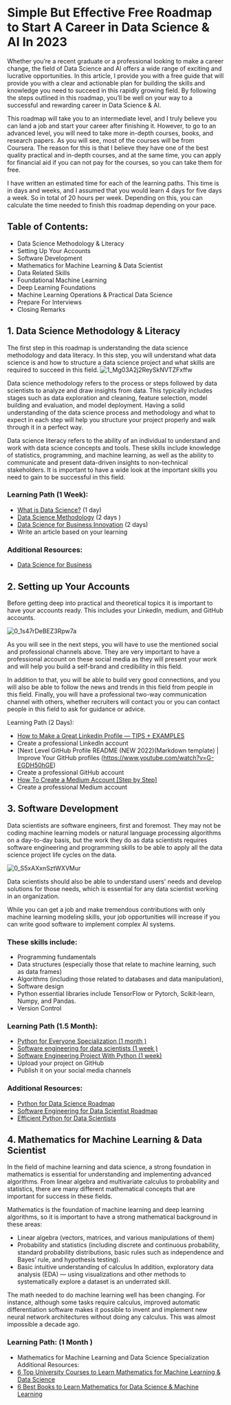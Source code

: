 # Simple But Effective Free Roadmap to Start A Career in Data Science & AI In 2023 #

Whether you’re a recent graduate or a professional looking to make a career change, the field of Data Science and AI offers a wide range of exciting and lucrative opportunities. In this article, I provide you with a free guide that will provide you with a clear and actionable plan for building the skills and knowledge you need to succeed in this rapidly growing field. By following the steps outlined in this roadmap, you’ll be well on your way to a successful and rewarding career in Data Science & AI.

This roadmap will take you to an intermediate level, and I truly believe you can land a job and start your career after finishing it. However, to go to an advanced level, you will need to take more in-depth courses, books, and research papers. As you will see, most of the courses will be from Coursera. The reason for this is that I believe they have one of the best quality practical and in-depth courses, and at the same time, you can apply for financial aid if you can not pay for the courses, so you can take them for free.

I have written an estimated time for each of the learning paths. This time is in days and weeks, and I assumed that you would learn 4 days for five days a week. So in total of 20 hours per week. Depending on this, you can calculate the time needed to finish this roadmap depending on your pace.

## Table of Contents:
* Data Science Methodology & Literacy
* Setting Up Your Accounts
* Software Development
* Mathematics for Machine Learning & Data Scientist
* Data Related Skills
* Foundational Machine Learning
* Deep Learning Foundations
* Machine Learning Operations & Practical Data Science
* Prepare For Interviews
* Closing Remarks


## 1. Data Science Methodology & Literacy

The first step in this roadmap is understanding the data science methodology and data literacy. In this step, you will understand what data science is and how to structure a data science project and what skills are required to succeed in this field.
![1_Mg03A2j2ReySkNVTZFxffw](https://user-images.githubusercontent.com/72076328/224566269-e6280d70-83a8-4a1c-a56a-179b4fdf0552.jpg)

Data science methodology refers to the process or steps followed by data scientists to analyze and draw insights from data. This typically includes stages such as data exploration and cleaning, feature selection, model building and evaluation, and model deployment. Having a solid understanding of the data science process and methodology and what to expect in each step will help you structure your project properly and walk through it in a perfect way.

Data science literacy refers to the ability of an individual to understand and work with data science concepts and tools. These skills include knowledge of statistics, programming, and machine learning, as well as the ability to communicate and present data-driven insights to non-technical stakeholders. It is important to have a wide look at the important skills you need to gain to be successful in this field.

### Learning Path (1 Week):
* [What is Data Science?](https://www.coursera.org/learn/what-is-datascience?specialization=introduction-data-science) (1 day)
* [Data Science Methodology](https://www.coursera.org/learn/data-science-methodology) (2 days )
* [Data Science for Business Innovation](https://www.coursera.org/learn/data-science-for-business-innovation) (2 days)
* Write an article based on your learning

### Additional Resources:
* [Data Science for Business](https://www.amazon.com/Data-Science-Business-Data-Analytic-Thinking-ebook/dp/B00E6EQ3X4)


## 2. Setting up Your Accounts
Before getting deep into practical and theoretical topics it is important to have your accounts ready. This includes your LinkedIn, medium, and GitHub accounts.

![0_1s47rDeBEZ3Rpw7a](https://user-images.githubusercontent.com/72076328/224566797-0a2e2206-0aa6-48f5-9fb9-a7b82166cc88.jpg)

As you will see in the next steps, you will have to use the mentioned social and professional channels above. They are very important to have a professional account on these social media as they will present your work and will help you build a self-brand and credibility in this field.

In addition to that, you will be able to build very good connections, and you will also be able to follow the news and trends in this field from people in this field. Finally, you will have a professional two-way communication channel with others, whether recruiters will contact you or you can contact people in this field to ask for guidance or advice.

Learning Path (2 Days):

* [How to Make a Great Linkedin Profile — TIPS + EXAMPLES](https://www.youtube.com/watch?v=zd4ALKv8Das)
* Create a professional LinkedIn account
* [Next Level GitHub Profile README (NEW 2022)(Markdown template) | Improve Your GitHub profiles (https://www.youtube.com/watch?v=G-EGDH50hGE)
* Create a professional GitHub account
* [How To Create a Medium Account [Step by Step]](https://www.youtube.com/watch?v=jeehpoZBM0M)
* Create a professional Medium account

## 3. Software Development
Data scientists are software engineers, first and foremost. They may not be coding machine learning models or natural language processing algorithms on a day-to-day basis, but the work they do as data scientists requires software engineering and programming skills to be able to apply all the data science project life cycles on the data.

![0_S5xAXxnSztWXVMur](https://user-images.githubusercontent.com/72076328/224567869-ab780d92-9c22-4e2b-bdcb-e52391f0c251.jpg)


Data scientists should also be able to understand users' needs and develop solutions for those needs, which is essential for any data scientist working in an organization.

While you can get a job and make tremendous contributions with only machine learning modeling skills, your job opportunities will increase if you can write good software to implement complex AI systems.

### These skills include:

* Programming fundamentals
* Data structures (especially those that relate to machine learning, such as data frames)
* Algorithms (including those related to databases and data manipulation),
* Software design
* Python essential libraries include TensorFlow or Pytorch, Scikit-learn, Numpy, and Pandas.
* Version Control

### Learning Path (1.5 Month):

* [Python for Everyone Specialization (1 month )](https://www.coursera.org/specializations/python)
* [Software engineering for data scientists (1 week )](https://app.datacamp.com/learn/courses/software-engineering-for-data-scientists-in-python)
* [Software Engineering Project With Python (1 week)](https://www.javaassignmenthelp.com/blog/python-projects-for-intermediate/)
* Upload your project on GitHub
* Publish it on your social media channels

### Additional Resources:

* [Python for Data Science Roadmap](https://levelup.gitconnected.com/ultimate-free-python-for-data-science-roadmap-in-2023-728daa9581de?sk=cb99b0bae60f34d4d3a6160053fae087)
* [Software Engineering for Data Scientist Roadmap](https://levelup.gitconnected.com/software-engineering-roadmap-for-data-scientists-1b0fd154de51?sk=d4e9dbb2ad9949a5f7d4bfac558ce2ef)
* [Efficient Python for Data Scientists](https://github.com/youssefHosni/Efficient-Python-for-Data-Scientists)

## 4. Mathematics for Machine Learning & Data Scientist

In the field of machine learning and data science, a strong foundation in mathematics is essential for understanding and implementing advanced algorithms. From linear algebra and multivariate calculus to probability and statistics, there are many different mathematical concepts that are important for success in these fields.

Mathematics is the foundation of machine learning and deep learning algorithms, so it is important to have a strong mathematical background in these areas:

* Linear algebra (vectors, matrices, and various manipulations of them)
* Probability and statistics (including discrete and continuous probability, standard probability distributions, basic rules such as independence and Bayes’ rule, and hypothesis testing).
* Basic intuitive understanding of calculus
In addition, exploratory data analysis (EDA) — using visualizations and other methods to systematically explore a dataset is an underrated skill.

The math needed to do machine learning well has been changing. For instance, although some tasks require calculus, improved automatic differentiation software makes it possible to invent and implement new neural network architectures without doing any calculus. This was almost impossible a decade ago.

### Learning Path: (1 Month )
* Mathematics for Machine Learning and Data Science Specialization
Additional Resources:
* [6 Top University Courses to Learn Mathematics for Machine Learning & Data Science]()
* [6 Best Books to Learn Mathematics for Data Science & Machine Learning]()

